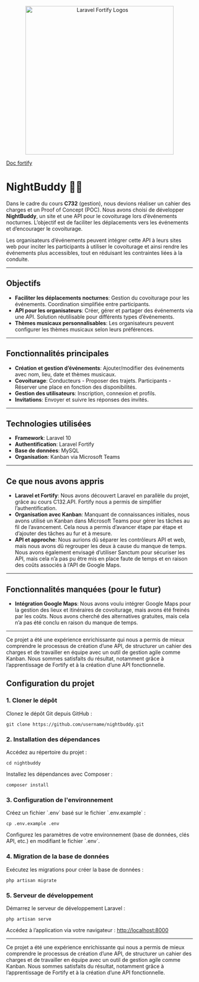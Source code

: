 <p align="center">
    <a href="https://laravel.com" target="_blank">
    <img src="https://www.ismaail.com/uploads/9a30e503-e6ce-41ef-956a-a1cbb2e578b0/jCjnyX8N3Iro9jUw45bfeNWIuzq3RW-metaT1lTbmZDMnBzcUxudWR5bUtHV1pMZ0tTbXR6Q1NqMk8zYTBnakZXbS5wbmc=--large.webp" width="400" alt="Laravel Fortify Logos">
    </a>
</p>
<p><a href="https://laravel.com](https://laravel.com/docs/11.x/fortify" target="_blank">Doc fortify</a></p>
<h1>NightBuddy 🚗🎶</h1>

<p>Dans le cadre du cours <strong>C732</strong> (gestion), nous devions réaliser un cahier des charges et un Proof of Concept (POC). Nous avons choisi de développer <strong>NightBuddy</strong>, un site et une API pour le covoiturage lors d’événements nocturnes. L’objectif est de faciliter les déplacements vers les événements et d’encourager le covoiturage.</p>

<p>Les organisateurs d’événements peuvent intégrer cette API à leurs sites web pour inciter les participants à utiliser le covoiturage et ainsi rendre les événements plus accessibles, tout en réduisant les contraintes liées à la conduite.</p>

<hr>

<h2>Objectifs</h2>

<ul>
    <li><strong>Faciliter les déplacements nocturnes</strong>: Gestion du covoiturage pour les événements. Coordination simplifiée entre participants.</li>
    <li><strong>API pour les organisateurs</strong>: Créer, gérer et partager des événements via une API. Solution réutilisable pour différents types d’événements.</li>
    <li><strong>Thèmes musicaux personnalisables</strong>: Les organisateurs peuvent configurer les thèmes musicaux selon leurs préférences.</li>
</ul>

<hr>

<h2>Fonctionnalités principales</h2>

<ul>
    <li><strong>Création et gestion d’événements</strong>: Ajouter/modifier des événements avec nom, lieu, date et thèmes musicaux.</li>
    <li><strong>Covoiturage</strong>: Conducteurs - Proposer des trajets. Participants - Réserver une place en fonction des disponibilités.</li>
    <li><strong>Gestion des utilisateurs</strong>: Inscription, connexion et profils.</li>
    <li><strong>Invitations</strong>: Envoyer et suivre les réponses des invités.</li>
</ul>

<hr>

<h2>Technologies utilisées</h2>

<ul>
    <li><strong>Framework</strong>: Laravel 10</li>
    <li><strong>Authentification</strong>: Laravel Fortify</li>
    <li><strong>Base de données</strong>: MySQL</li>
    <li><strong>Organisation</strong>: Kanban via Microsoft Teams</li>
</ul>

<hr>

<h2>Ce que nous avons appris</h2>

<ul>
    <li><strong>Laravel et Fortify</strong>: Nous avons découvert Laravel en parallèle du projet, grâce au cours C132.API. Fortify nous a permis de simplifier l’authentification.</li>
    <li><strong>Organisation avec Kanban</strong>: Manquant de connaissances initiales, nous avons utilisé un Kanban dans Microsoft Teams pour gérer les tâches au fil de l’avancement. Cela nous a permis d’avancer étape par étape et d’ajouter des tâches au fur et à mesure.</li>
    <li><strong>API et approche</strong>: Nous aurions dû séparer les contrôleurs API et web, mais nous avons dû regrouper les deux à cause du manque de temps. Nous avons également envisagé d’utiliser Sanctum pour sécuriser les API, mais cela n’a pas pu être mis en place faute de temps et en raison des coûts associés à l’API de Google Maps.</li>
</ul>

<hr>

<h2>Fonctionnalités manquées (pour le futur)</h2>

<ul>
    <li><strong>Intégration Google Maps</strong>: Nous avons voulu intégrer Google Maps pour la gestion des lieux et itinéraires de covoiturage, mais avons été freinés par les coûts. Nous avons cherché des alternatives gratuites, mais cela n’a pas été conclu en raison du manque de temps.</li>
</ul>

<hr>

<p>Ce projet a été une expérience enrichissante qui nous a permis de mieux comprendre le processus de création d’une API, de structurer un cahier des charges et de travailler en équipe avec un outil de gestion agile comme Kanban. Nous sommes satisfaits du résultat, notamment grâce à l’apprentissage de Fortify et à la création d’une API fonctionnelle.</p>

<h2>Configuration du projet</h2>

<h3>1. Cloner le dépôt</h3>
<p>Clonez le dépôt Git depuis GitHub :</p>
<code>git clone https://github.com/username/nightbuddy.git</code>

<h3>2. Installation des dépendances</h3>
<p>Accédez au répertoire du projet :</p>
<code>cd nightbuddy</code>
<p>Installez les dépendances avec Composer :</p>
<code>composer install</code>

<h3>3. Configuration de l'environnement</h3>
<p>Créez un fichier `.env` basé sur le fichier `.env.example` :</p>
<code>cp .env.example .env</code>
<p>Configurez les paramètres de votre environnement (base de données, clés API, etc.) en modifiant le fichier `.env`.</p>

<h3>4. Migration de la base de données</h3>
<p>Exécutez les migrations pour créer la base de données :</p>
<code>php artisan migrate</code>

<h3>5. Serveur de développement</h3>
<p>Démarrez le serveur de développement Laravel :</p>
<code>php artisan serve</code>
<p>Accédez à l’application via votre navigateur : <a href="http://localhost:8000">http://localhost:8000</a></p>

<hr>

<p>Ce projet a été une expérience enrichissante qui nous a permis de mieux comprendre le processus de création d’une API, de structurer un cahier des charges et de travailler en équipe avec un outil de gestion agile comme Kanban. Nous sommes satisfaits du résultat, notamment grâce à l’apprentissage de Fortify et à la création d’une API fonctionnelle.</p>

